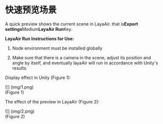 # 快速预览场景

A quick preview shows the current scene in LayaAir. that is**Export settings**Medium**LayaAir Run**Key.

**LayaAir Run Instructions for Use:**

1. Node environment must be installed globally

2. Make sure that there is a camera in the scene, adjust its position and angle by itself, and eventually layaAir will run in accordance with Unity's results.

Display effect in Unity (Figure 1):

![] (img/1.png)<br> (Figure 1)

The effect of the preview in LayaAir (Figure 2):

![] (img/2.png)<br> (Figure 2)
